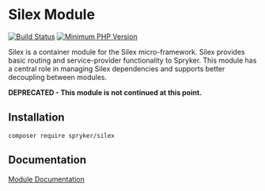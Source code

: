 # Silex Module
[![Build Status](https://travis-ci.org/spryker/silex.svg)](https://travis-ci.org/spryker/silex)
[![Minimum PHP Version](https://img.shields.io/badge/php-%3E%3D%207.3-8892BF.svg)](https://php.net/)

Silex is a container module for the Silex micro-framework. Silex provides basic routing and service-provider functionality to Spryker. This module has a central role in managing Silex dependencies and supports better decoupling between modules.

**DEPRECATED - This module is not continued at this point.**

## Installation

```
composer require spryker/silex
```

## Documentation

[Module Documentation](https://academy.spryker.com/developing_with_spryker/module_guide/modules.html)
